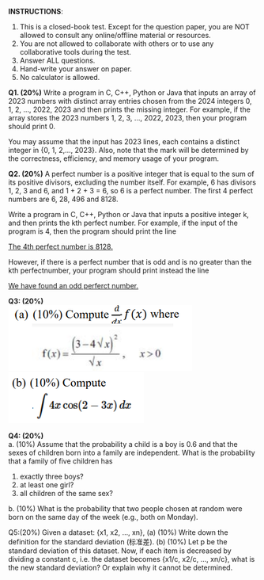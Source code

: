 **INSTRUCTIONS**:

1. This is a closed-book test. Except for the question paper, you are NOT allowed to consult any online/offline material or resources.
2. You are not allowed to collaborate with others or to use any collaborative tools during the test.
3. Answer ALL questions.
4. Hand-write your answer on paper.
5. No calculator is allowed.

**Q1. (20%)** Write a program in C, C++, Python or Java that inputs an array of 2023 numbers with distinct array entries chosen from the 2024 integers 0, 1, 2, …, 2022, 2023 and then prints the missing integer. For example, if the array stores the 2023 numbers 1, 2, 3, ..., 2022, 2023, then your program should print 0.

You may assume that the input has 2023 lines, each contains a distinct integer in {0, 1, 2,..., 2023}. Also, note that the mark will be determined by the correctness, efficiency, and memory usage of your program.

**Q2. (20%)** A perfect number is a positive integer that is equal to the sum of its positive
divisors, excluding the number itself. For example, 6 has divisors 1, 2, 3 and 6, and 1 + 2 + 3 = 6, so 6 is a perfect number. The first 4 perfect numbers are 6, 28, 496 and 8128.

Write a program in C, C++, Python or Java that inputs a positive integer k, and then prints the kth perfect number. For example, if the input of the program is 4, then the program
should print the line

<u>The 4th perfect number is 8128.</u>

However, if there is a perfect number that is odd and is no greater than the kth perfectnumber, your program should print instead the line

<u>We have found an odd perferct number.</u>

**Q3: (20%)**<br/>
![](./calculus_a.png)<br/>
![](./calculus_b.png)

**Q4: (20%)**<br/>
a. (10%) Assume that the probability a child is a boy is 0.6 and that the sexes of children born into a family are independent. What is the probability that a family of five children has
1. exactly three boys?
2. at least one girl?
3. all children of the same sex?

b. (10%) What is the probability that two people chosen at random were born on the 
same day of the week (e.g., both on Monday).

Q5:(20%) Given a dataset: {x1, x2, …, xn}, 
(a) (10%) Write down the definition for the standard deviation (标准差).
(b) (10%) Let p be the standard deviation of this dataset. Now, if each item is 
decreased by dividing a constant c, i.e. the dataset becomes {x1/c, x2/c, …, xn/c}, 
what is the new standard deviation? Or explain why it cannot be determined.

